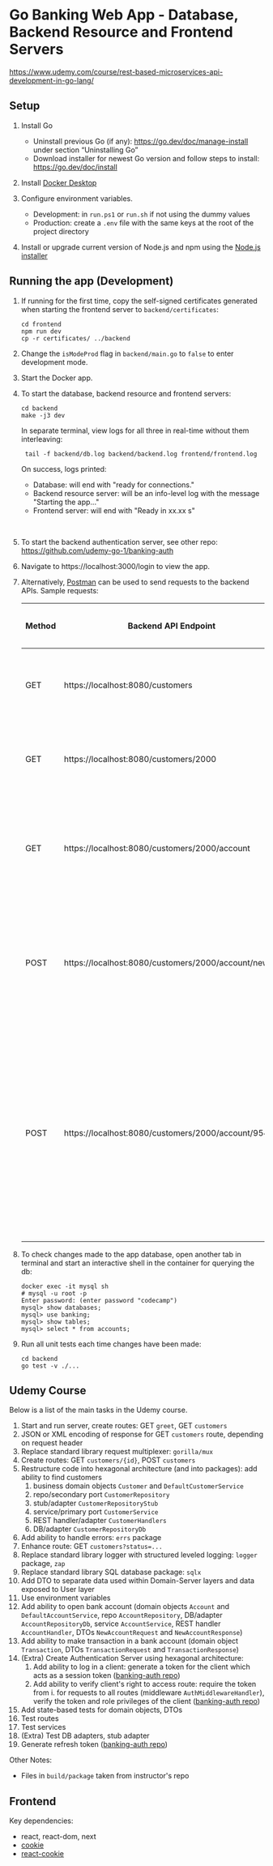 # Go Banking Web App - Database, Backend Resource and Frontend Servers
https://www.udemy.com/course/rest-based-microservices-api-development-in-go-lang/

## Setup
1. Install Go
   * Uninstall previous Go (if any): https://go.dev/doc/manage-install under section “Uninstalling Go” 
   * Download installer for newest Go version and follow steps to install: https://go.dev/doc/install

2. Install [Docker Desktop](https://www.docker.com/products/docker-desktop/)

3. Configure environment variables.
   * Development: in `run.ps1` or `run.sh` if not using the dummy values
   * Production: create a `.env` file with the same keys at the root of the project directory

4. Install or upgrade current version of Node.js and npm using the [Node.js installer](https://nodejs.org/en/download)

## Running the app (Development)
1. If running for the first time, copy the self-signed certificates generated when starting the frontend server to 
   `backend/certificates`:
   ```
   cd frontend
   npm run dev
   cp -r certificates/ ../backend
   ```

2. Change the `isModeProd` flag in `backend/main.go` to `false` to enter development mode.

3. Start the Docker app.

4. To start the database, backend resource and frontend servers:
   ```
   cd backend
   make -j3 dev
   ```
   In separate terminal, view logs for all three in real-time without them interleaving:
   ```
    tail -f backend/db.log backend/backend.log frontend/frontend.log
   ```
   On success, logs printed:
   * Database: will end with "ready for connections."
   * Backend resource server: will be an info-level log with the message "Starting the app..."
   * Frontend server: will end with "Ready in xx.xx s"
<br/>

5. To start the backend authentication server, see other repo: https://github.com/udemy-go-1/banking-auth

6. Navigate to https://localhost:3000/login to view the app.

7. Alternatively, [Postman](https://www.postman.com/) can be used to send requests to the backend APIs. Sample requests:

    | Method | Backend API Endpoint                                | Authorization Header (Bearer Token)      | Body                                                    | Result                                                                                                                                                             |
    |--------|-----------------------------------------------------|------------------------------------------|---------------------------------------------------------|--------------------------------------------------------------------------------------------------------------------------------------------------------------------|
    | GET    | https://localhost:8080/customers                    | (access token received after logging in) |                                                         | Will display details of customers with id 2000 to 2005                                                                                                             |
    | GET    | https://localhost:8080/customers/2000               | (access token received after logging in) |                                                         | Will display details of the customer with id 2000                                                                                                                  |
    | GET    | https://localhost:8080/customers/2000/account       | (access token received after logging in) |                                                         | Will display details of bank accounts belonging to customer with id 2000                                                                                           |
    | POST   | https://localhost:8080/customers/2000/account/new   | (access token received after logging in) | {"account_type": "saving", <br/>"amount": 7000}         | Will open a new bank account containing $7000 for the customer with id 2000, then display the new bank account id                                                  |
    | POST   | https://localhost:8080/customers/2000/account/95470 | (access token received after logging in) | {"transaction_type": "withdrawal", <br/>"amount": 1000} | Will make a withdrawal of $1000 for the customer with id 2000 for the account with id 95470, then display the updated account balance and completed transaction id |

8. To check changes made to the app database, open another tab in terminal and start an interactive shell in 
the container for querying the db:
   ```
   docker exec -it mysql sh
   # mysql -u root -p
   Enter password: (enter password "codecamp")
   mysql> show databases;
   mysql> use banking;
   mysql> show tables;
   mysql> select * from accounts;
   ```

9. Run all unit tests each time changes have been made:
   ```
   cd backend
   go test -v ./...
   ```

## Udemy Course
Below is a list of the main tasks in the Udemy course. 
1. Start and run server, create routes: GET `greet`, GET `customers`
2. JSON or XML encoding of response for GET `customers` route, depending on request header
3. Replace standard library request multiplexer: `gorilla/mux`
4. Create routes: GET `customers/{id}`,  POST `customers`
5. Restructure code into hexagonal architecture (and into packages): add ability to find customers
   1. business domain objects `Customer` and `DefaultCustomerService`
   2. repo/secondary port `CustomerRepository`
   3. stub/adapter `CustomerRepositoryStub`
   4. service/primary port `CustomerService`
   5. REST handler/adapter `CustomerHandlers`
   6. DB/adapter `CustomerRepositoryDb`
6. Add ability to handle errors: `errs` package
7. Enhance route: GET `customers?status=...`
8. Replace standard library logger with structured leveled logging: `logger` package, `zap`
9. Replace standard library SQL database package: `sqlx`
10. Add DTO to separate data used within Domain-Server layers and data exposed to User layer
11. Use environment variables
12. Add ability to open bank account (domain objects `Account` and `DefaultAccountService`, 
repo `AccountRepository`, DB/adapter `AccountRepositoryDb`, service `AccountService`, 
REST handler `AccountHandler`, DTOs `NewAccountRequest` and `NewAccountResponse`)
13. Add ability to make transaction in a bank account (domain object `Transaction`, 
DTOs `TransactionRequest` and `TransactionResponse`)
14. (Extra) Create Authentication Server using hexagonal architecture:
    1. Add ability to log in a client: generate a token for the client which acts as a session token 
    ([banking-auth repo](https://github.com/udemy-go-1/banking-auth))
    2. Add ability to verify client's right to access route: require the token from i. for requests to all routes 
    (middleware `AuthMiddlewareHandler`), verify the token and role privileges of the client 
    ([banking-auth repo](https://github.com/udemy-go-1/banking-auth))
15. Add state-based tests for domain objects, DTOs
16. Test routes
17. Test services
18. (Extra) Test DB adapters, stub adapter
19. Generate refresh token ([banking-auth repo](https://github.com/udemy-go-1/banking-auth))

Other Notes:
* Files in `build/package` taken from instructor's repo


## Frontend
Key dependencies:
* react, react-dom, next
* [cookie](https://www.npmjs.com/package/cookie?activeTab=readme)
* [react-cookie](https://www.npmjs.com/package/react-cookie?activeTab=readme)
